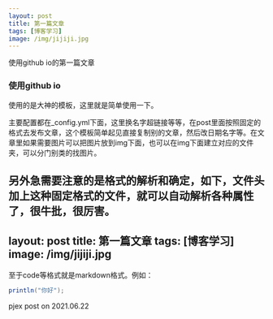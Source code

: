 ```yaml
---
layout: post
title: 第一篇文章
tags: [博客学习]
image: /img/jijiji.jpg
---
```


使用github io的第一篇文章

### 使用github io

使用的是大神的模板，这里就是简单使用一下。

主要配置都在_config.yml下面，这里换名字超链接等等，在post里面按照固定的格式去发布文章，这个模板简单起见直接复制别的文章，然后改日期名字等。在文章里如果需要图片可以把图片放到img下面，也可以在img下面建立对应的文件夹，可以分门别类的找图片。

**另外急需要注意的是格式的解析和确定，如下，文件头加上这种固定格式的文件，就可以自动解析各种属性了，很牛批，很厉害。**
---
layout: post
title: 第一篇文章
tags: [博客学习]
image: /img/jijiji.jpg
---

至于code等格式就是markdown格式。例如：

```java
println("你好");
```

pjex post on 2021.06.22
